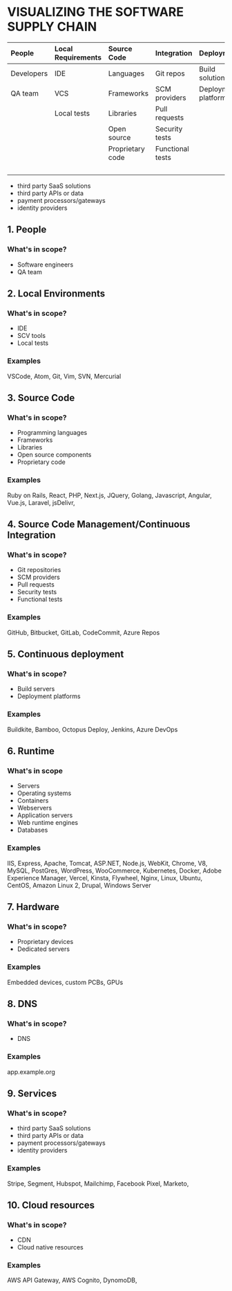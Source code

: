 # VISUALIZING THE SOFTWARE SUPPLY CHAIN

| People | Local Requirements | Source Code | Integration | Deployment | Runtime | Hardware | DNS | Services | Cloud
| :--- | :---        | :---   | :--- | :---    | :--- | :--- | :---        | :---   | :---
| Developers | IDE | Languages | Git repos | Build solutions | Servers | Embedded Device | DNS | SaaS solutions | AWS Cognito |
| QA team | VCS | Frameworks | SCM providers | Deployment platforms | Operating systems | PCB | | 3rd party APIs | API Gateway |
| | Local tests | Libraries | Pull requests | | Webservers | USB dongle |  | Payment gateways | |
| | | Open source | Security tests | | Application servers | |  | Identity Providers | |
| | | Proprietary code | Functional tests | | Web engines | |  | | |
| | | | | | Databases | | | | |

* third party SaaS solutions
* third party APIs or data
* payment processors/gateways
* identity providers

## 1. People

### What's in scope?

* Software engineers
* QA team

## 2. Local Environments

### What's in scope?

* IDE
* SCV tools
* Local tests

### Examples

VSCode, Atom, Git, Vim, SVN, Mercurial

## 3. Source Code

### What's in scope?

* Programming languages
* Frameworks
* Libraries
* Open source components
* Proprietary code

### Examples

Ruby on Rails, React, PHP, Next.js, JQuery, Golang, Javascript, Angular, Vue.js, Laravel, jsDelivr, 

## 4. Source Code Management/Continuous Integration

### What's in scope?

* Git repositories
* SCM providers
* Pull requests
* Security tests
* Functional tests

### Examples

GitHub, Bitbucket, GitLab, CodeCommit, Azure Repos

## 5. Continuous deployment

### What's in scope?

* Build servers
* Deployment platforms

### Examples

Buildkite, Bamboo, Octopus Deploy, Jenkins, Azure DevOps

## 6. Runtime

### What's in scope

* Servers
* Operating systems
* Containers
* Webservers
* Application servers
* Web runtime engines
* Databases

### Examples

IIS, Express, Apache, Tomcat, ASP.NET, Node.js, WebKit, Chrome, V8, MySQL, PostGres, WordPress, WooCommerce, Kubernetes, Docker, Adobe Experience Manager, Vercel, Kinsta, Flywheel, Nginx, Linux, Ubuntu, CentOS, Amazon Linux 2, Drupal, Windows Server 

## 7. Hardware

### What's in scope?

* Proprietary devices
* Dedicated servers

### Examples

Embedded devices, custom PCBs, GPUs

## 8. DNS

### What's in scope?

* DNS

### Examples

app.example.org

## 9. Services

### What's in scope?

* third party SaaS solutions
* third party APIs or data
* payment processors/gateways
* identity providers 

### Examples

Stripe, Segment, Hubspot, Mailchimp, Facebook Pixel, Marketo, 

## 10. Cloud resources

### What's in scope?

* CDN
* Cloud native resources

### Examples

AWS API Gateway, AWS Cognito, DynomoDB,
